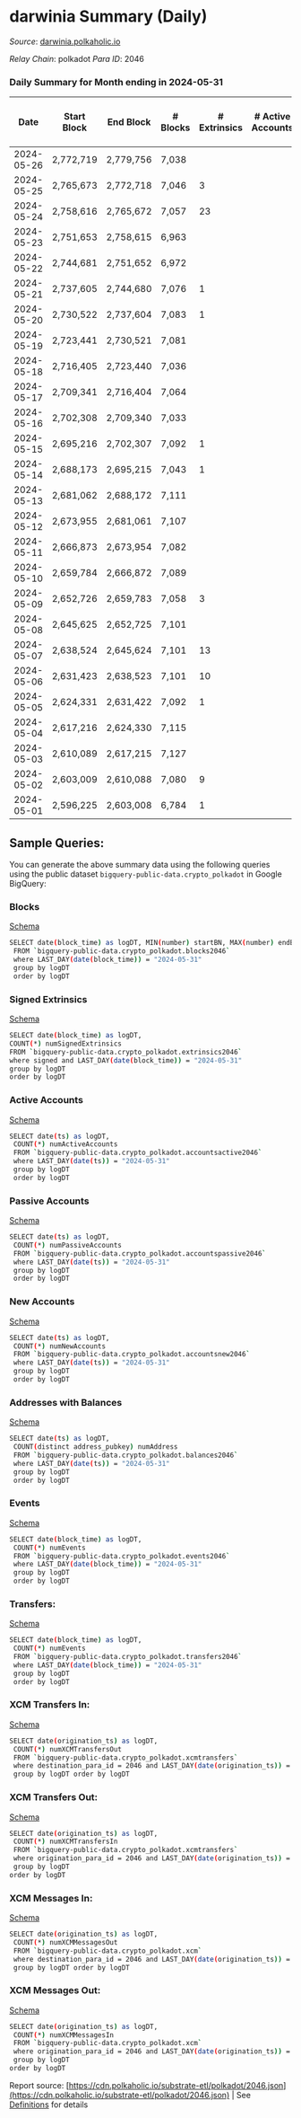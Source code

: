 # darwinia Summary (Daily)

_Source_: [darwinia.polkaholic.io](https://darwinia.polkaholic.io)

*Relay Chain*: polkadot
*Para ID*: 2046



### Daily Summary for Month ending in 2024-05-31


| Date    | Start Block | End Block | # Blocks | # Extrinsics | # Active Accounts | # Passive Accounts | # New Accounts | # Addresses | # Events  | # Transfers ($USD) | # XCM Transfers In ($USD) | # XCM Transfers Out ($USD) | # XCM In | # XCM Out | Issues |
|---------|-------------|-----------|----------|--------------|-------------------|--------------------|----------------|-------------|-----------|--------------------|---------------------------|----------------------------|----------|-----------|--------|
| 2024-05-26 | 2,772,719 | 2,779,756 | 7,038 |  |  |  |  | 1,172 | 21,450 | 221  |   |   |  |  |  |
| 2024-05-25 | 2,765,673 | 2,772,718 | 7,046 | 3 |  |  |  | 1,172 | 21,290 | 178  |   |   |  |  |  |
| 2024-05-24 | 2,758,616 | 2,765,672 | 7,057 | 23 |  |  |  | 1,172 | 21,989 | 198  |   |   |  |  |  |
| 2024-05-23 | 2,751,653 | 2,758,615 | 6,963 |  |  |  |  | 1,172 | 21,907 | 158  |   |   |  |  |  |
| 2024-05-22 | 2,744,681 | 2,751,652 | 6,972 |  |  |  |  | 1,172 | 21,808 | 231  |   |   |  |  |  |
| 2024-05-21 | 2,737,605 | 2,744,680 | 7,076 | 1 |  |  |  | 1,170 | 22,090 | 195  |   |   |  |  |  |
| 2024-05-20 | 2,730,522 | 2,737,604 | 7,083 | 1 |  |  |  | 1,170 | 21,978 | 210  |   |   |  |  |  |
| 2024-05-19 | 2,723,441 | 2,730,521 | 7,081 |  |  |  |  | 1,169 | 20,402 | 206  |   |   |  |  |  |
| 2024-05-18 | 2,716,405 | 2,723,440 | 7,036 |  |  |  |  | 1,169 | 20,704 | 199  |   |   |  |  |  |
| 2024-05-17 | 2,709,341 | 2,716,404 | 7,064 |  |  |  |  | 1,169 | 20,858 | 195  |   |   |  |  |  |
| 2024-05-16 | 2,702,308 | 2,709,340 | 7,033 |  |  |  |  | 1,169 | 21,936 | 200  |   |   |  |  |  |
| 2024-05-15 | 2,695,216 | 2,702,307 | 7,092 | 1 |  |  |  | 1,169 | 26,059 | 222  |   |   |  |  |  |
| 2024-05-14 | 2,688,173 | 2,695,215 | 7,043 | 1 |  |  |  | 1,168 | 59,566 | 197  |   |   |  |  |  |
| 2024-05-13 | 2,681,062 | 2,688,172 | 7,111 |  |  |  |  | 1,168 | 60,883 | 195  |   |   |  |  |  |
| 2024-05-12 | 2,673,955 | 2,681,061 | 7,107 |  |  |  |  | 1,167 | 58,826 | 198  |   |   |  |  |  |
| 2024-05-11 | 2,666,873 | 2,673,954 | 7,082 |  |  |  |  | 1,167 | 59,824 | 185  |   |   |  |  |  |
| 2024-05-10 | 2,659,784 | 2,666,872 | 7,089 |  |  |  |  | 1,167 | 62,932 | 176  |   |   |  |  |  |
| 2024-05-09 | 2,652,726 | 2,659,783 | 7,058 | 3 |  |  |  | 1,167 | 43,021 | 215  |   |   |  |  |  |
| 2024-05-08 | 2,645,625 | 2,652,725 | 7,101 |  |  |  |  | 1,165 | 27,654 | 237  |   |   |  |  |  |
| 2024-05-07 | 2,638,524 | 2,645,624 | 7,101 | 13 |  |  |  | 1,164 | 26,453 | 276  |   |   |  |  |  |
| 2024-05-06 | 2,631,423 | 2,638,523 | 7,101 | 10 |  |  |  | 1,163 | 27,628 | 243  |   |   |  |  |  |
| 2024-05-05 | 2,624,331 | 2,631,422 | 7,092 | 1 |  |  |  | 1,162 | 21,208 | 242  |   |   |  |  |  |
| 2024-05-04 | 2,617,216 | 2,624,330 | 7,115 |  |  |  |  | 1,162 | 20,934 | 223  |   |   |  |  |  |
| 2024-05-03 | 2,610,089 | 2,617,215 | 7,127 |  |  |  |  | 1,162 | 22,118 | 255  |   |   |  |  |  |
| 2024-05-02 | 2,603,009 | 2,610,088 | 7,080 | 9 |  |  |  | 1,161 | 22,825 | 289  |   |   |  |  |  |
| 2024-05-01 | 2,596,225 | 2,603,008 | 6,784 | 1 |  |  |  | 1,160 | 21,534 | 233  |   |   |  |  |  |

## Sample Queries:
You can generate the above summary data using the following queries using the public dataset `bigquery-public-data.crypto_polkadot` in Google BigQuery:


### Blocks 

[Schema](https://github.com/colorfulnotion/substrate-etl/blob/main/schema/blocks.json)

```bash
SELECT date(block_time) as logDT, MIN(number) startBN, MAX(number) endBN, COUNT(*) numBlocks 
 FROM `bigquery-public-data.crypto_polkadot.blocks2046`  
 where LAST_DAY(date(block_time)) = "2024-05-31" 
 group by logDT 
 order by logDT
```

### Signed Extrinsics 

[Schema](https://github.com/colorfulnotion/substrate-etl/blob/main/schema/extrinsics.json)

```bash
SELECT date(block_time) as logDT, 
COUNT(*) numSignedExtrinsics 
FROM `bigquery-public-data.crypto_polkadot.extrinsics2046`  
where signed and LAST_DAY(date(block_time)) = "2024-05-31" 
group by logDT 
order by logDT
```

### Active Accounts 

[Schema](https://github.com/colorfulnotion/substrate-etl/blob/main/schema/accountsactive.json)

```bash
SELECT date(ts) as logDT, 
 COUNT(*) numActiveAccounts 
 FROM `bigquery-public-data.crypto_polkadot.accountsactive2046` 
 where LAST_DAY(date(ts)) = "2024-05-31" 
 group by logDT 
 order by logDT
```

### Passive Accounts 

[Schema](https://github.com/colorfulnotion/substrate-etl/blob/main/schema/accountspassive.json)

```bash
SELECT date(ts) as logDT, 
 COUNT(*) numPassiveAccounts 
 FROM `bigquery-public-data.crypto_polkadot.accountspassive2046` 
 where LAST_DAY(date(ts)) = "2024-05-31" 
 group by logDT 
 order by logDT
```

### New Accounts 

[Schema](https://github.com/colorfulnotion/substrate-etl/blob/main/schema/accountsnew.json)

```bash
SELECT date(ts) as logDT, 
 COUNT(*) numNewAccounts 
 FROM `bigquery-public-data.crypto_polkadot.accountsnew2046` 
 where LAST_DAY(date(ts)) = "2024-05-31" 
 group by logDT
 order by logDT
```

### Addresses with Balances 

[Schema](https://github.com/colorfulnotion/substrate-etl/blob/main/schema/balances.json)

```bash
SELECT date(ts) as logDT,
 COUNT(distinct address_pubkey) numAddress 
 FROM `bigquery-public-data.crypto_polkadot.balances2046` 
 where LAST_DAY(date(ts)) = "2024-05-31" 
 group by logDT 
 order by logDT
```

### Events 

[Schema](https://github.com/colorfulnotion/substrate-etl/blob/main/schema/events.json)

```bash
SELECT date(block_time) as logDT, 
 COUNT(*) numEvents 
 FROM `bigquery-public-data.crypto_polkadot.events2046` 
 where LAST_DAY(date(block_time)) = "2024-05-31" 
 group by logDT 
 order by logDT
```

### Transfers:

[Schema](https://github.com/colorfulnotion/substrate-etl/blob/main/schema/transfers.json)

```bash
SELECT date(block_time) as logDT, 
 COUNT(*) numEvents 
 FROM `bigquery-public-data.crypto_polkadot.transfers2046` 
 where LAST_DAY(date(block_time)) = "2024-05-31" 
 group by logDT 
 order by logDT
```

### XCM Transfers In: 

[Schema](https://github.com/colorfulnotion/substrate-etl/blob/main/schema/xcmtransfers.json)

```bash
SELECT date(origination_ts) as logDT, 
 COUNT(*) numXCMTransfersOut 
 FROM `bigquery-public-data.crypto_polkadot.xcmtransfers` 
 where destination_para_id = 2046 and LAST_DAY(date(origination_ts)) = "2024-05-31" 
 group by logDT order by logDT
```

### XCM Transfers Out: 

[Schema](https://github.com/colorfulnotion/substrate-etl/blob/main/schema/xcmtransfers.json)

```bash
SELECT date(origination_ts) as logDT, 
 COUNT(*) numXCMTransfersIn 
 FROM `bigquery-public-data.crypto_polkadot.xcmtransfers` 
 where origination_para_id = 2046 and LAST_DAY(date(origination_ts)) = "2024-05-31" 
 group by logDT 
order by logDT
```

### XCM Messages In: 

[Schema](https://github.com/colorfulnotion/substrate-etl/blob/main/schema/xcm.json)

```bash
SELECT date(origination_ts) as logDT, 
 COUNT(*) numXCMMessagesOut 
 FROM `bigquery-public-data.crypto_polkadot.xcm` 
 where destination_para_id = 2046 and LAST_DAY(date(origination_ts)) = "2024-05-31" 
 group by logDT order by logDT
```

### XCM Messages Out: 

[Schema](https://github.com/colorfulnotion/substrate-etl/blob/main/schema/xcm.json)

```bash
SELECT date(origination_ts) as logDT, 
 COUNT(*) numXCMMessagesIn 
 FROM `bigquery-public-data.crypto_polkadot.xcm` 
 where origination_para_id = 2046 and LAST_DAY(date(origination_ts)) = "2024-05-31" 
 group by logDT 
order by logDT
```


Report source: [https://cdn.polkaholic.io/substrate-etl/polkadot/2046.json](https://cdn.polkaholic.io/substrate-etl/polkadot/2046.json) | See [Definitions](/DEFINITIONS.md) for details
